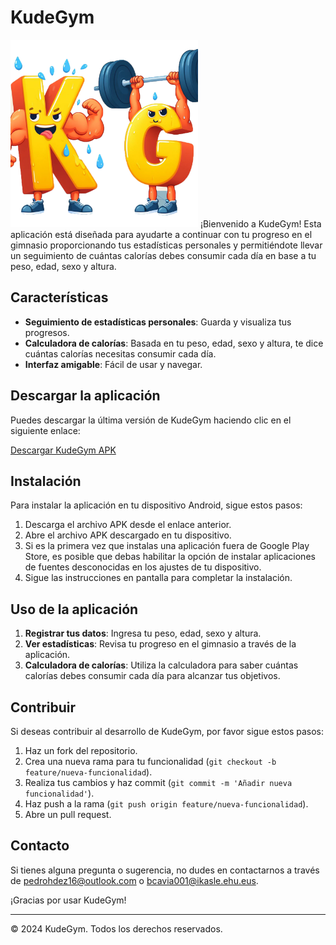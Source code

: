 # KudeGym
<img src="KudeGym.png" width="300">
¡Bienvenido a KudeGym! Esta aplicación está diseñada para ayudarte a continuar con tu progreso en el gimnasio proporcionando tus estadísticas personales y permitiéndote llevar un seguimiento de cuántas calorías debes consumir cada día en base a tu peso, edad, sexo y altura.

## Características

- **Seguimiento de estadísticas personales**: Guarda y visualiza tus progresos.
- **Calculadora de calorías**: Basada en tu peso, edad, sexo y altura, te dice cuántas calorías necesitas consumir cada día.
- **Interfaz amigable**: Fácil de usar y navegar.

## Descargar la aplicación

Puedes descargar la última versión de KudeGym haciendo clic en el siguiente enlace:

[Descargar KudeGym APK]([KudeGym.apk](https://raw.githubusercontent.com/borjaca3/KudeGym/main/KudeGym.apk))

## Instalación

Para instalar la aplicación en tu dispositivo Android, sigue estos pasos:

1. Descarga el archivo APK desde el enlace anterior.
2. Abre el archivo APK descargado en tu dispositivo.
3. Si es la primera vez que instalas una aplicación fuera de Google Play Store, es posible que debas habilitar la opción de instalar aplicaciones de fuentes desconocidas en los ajustes de tu dispositivo.
4. Sigue las instrucciones en pantalla para completar la instalación.

## Uso de la aplicación

1. **Registrar tus datos**: Ingresa tu peso, edad, sexo y altura.
2. **Ver estadísticas**: Revisa tu progreso en el gimnasio a través de la aplicación.
3. **Calculadora de calorías**: Utiliza la calculadora para saber cuántas calorías debes consumir cada día para alcanzar tus objetivos.

## Contribuir

Si deseas contribuir al desarrollo de KudeGym, por favor sigue estos pasos:

1. Haz un fork del repositorio.
2. Crea una nueva rama para tu funcionalidad (`git checkout -b feature/nueva-funcionalidad`).
3. Realiza tus cambios y haz commit (`git commit -m 'Añadir nueva funcionalidad'`).
4. Haz push a la rama (`git push origin feature/nueva-funcionalidad`).
5. Abre un pull request.

## Contacto

Si tienes alguna pregunta o sugerencia, no dudes en contactarnos a través de pedrohdez16@outlook.com o bcavia001@ikasle.ehu.eus.

¡Gracias por usar KudeGym!

---

© 2024 KudeGym. Todos los derechos reservados.
